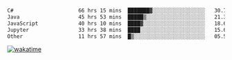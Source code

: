 <!--START_SECTION:waka-->

```txt
C#                     66 hrs 15 mins  ███████▓░░░░░░░░░░░░░░░░░   30.78 %
Java                   45 hrs 53 mins  █████▒░░░░░░░░░░░░░░░░░░░   21.32 %
JavaScript             40 hrs 10 mins  ████▓░░░░░░░░░░░░░░░░░░░░   18.66 %
Jupyter                33 hrs 38 mins  ████░░░░░░░░░░░░░░░░░░░░░   15.63 %
Other                  11 hrs 57 mins  █▒░░░░░░░░░░░░░░░░░░░░░░░   05.56 %
```

<!--END_SECTION:waka-->
[![wakatime](https://wakatime.com/badge/user/6c2f442e-41b4-42e3-bc06-d5d8203ad1da.svg)](https://wakatime.com/@6c2f442e-41b4-42e3-bc06-d5d8203ad1da)
